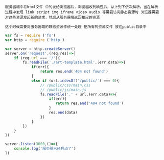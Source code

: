 `服务器端中将html文件 中的发给浏览器后，浏览器收到响应后，从上到下依次解析，当在解析过程中发现 link script img iframe video audio 等需要访问静态资源时 浏览器需要对这些资源发起新的请求，然后从服务器端返回相应的资源`

`这个时候需要对服务器端的静态资源作统一处理 把所有的资源文件 放在public目录中`



```javascript
var fs = require ('fs')
var http = require ('http')

var server = http.createServer()
server.on('request',(req,res)=>{
    if (req.url === '/'){
        fs.readFile('./art-template.html',(err,data)=>{
            if(err){
                return res.end('404 not found')
            }
            else if (url.indexOf('/public/') === 0){
                // /public/css/main.css
                // /public/js/main.js
                fs.readFile('.' + url,(err,data)=>{
                    if(err){
                       return res.end('404 not found') 
                    }
                    res.end(data)
                })
            }
        })
    }
})

server.listen(3000,()=>{
    console.log('服务器已经启动了')
})
```

